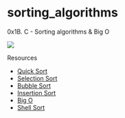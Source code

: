 # sorting_algorithms
0x1B. C - Sorting algorithms & Big O

<img src="https://miro.medium.com/max/700/1*fmbUKjjIjEprF8tiQJWgIg.png">

<p>Resources</p>
<ul>
  <li><a href="https://www.youtube.com/watch?v=jfQH0rmG5Jw">Quick Sort</a></li>
  <li><a href="https://www.youtube.com/watch?v=Myy-eU-SWbE">Selection Sort</a></li>
  <li><a href="https://www.youtube.com/watch?v=pqZ04TT15PQ">Bubble Sort</a></li>
  <li><a href="https://www.youtube.com/watch?v=6GU6AGEWYJY&t=377s">Insertion Sort</a></li>
  <li><a href="https://pablocianes.com/big-o-ejemplos-basicos/">Big O</a></li>
  <li><a href="https://www.youtube.com/watch?v=AeCeFdSoPEM">Shell Sort</a></li>
	
